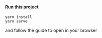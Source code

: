 #### Run this project

```
yarn install
yarn serve
```

and follow the guide to open in your browser
